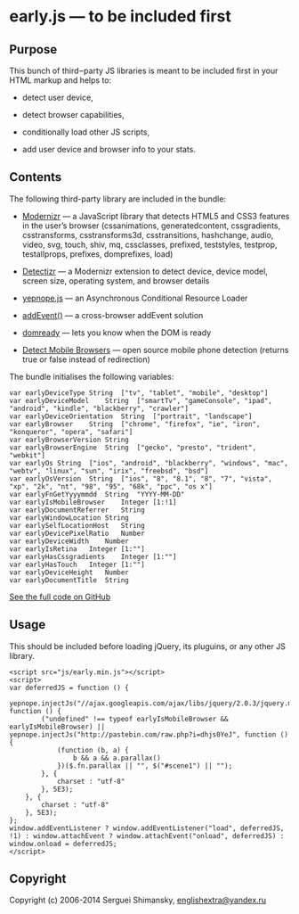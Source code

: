 # early.js — to be included first

## Purpose

This bunch of third‒party JS libraries is meant to be included first in
your HTML markup and helps to:

-   detect user device,

-   detect browser capabilities,

-   conditionally load other JS scripts,

-   add user device and browser info to your stats.

## Contents

The following third-party library are included in the bundle:

-   [Modernizr][] — a JavaScript library that detects HTML5 and CSS3
    features in the user’s browser (cssanimations, generatedcontent,
    cssgradients, csstransforms, csstransforms3d, csstransitions,
    hashchange, audio, video, svg, touch, shiv, mq, cssclasses,
    prefixed, teststyles, testprop, testallprops, prefixes, domprefixes,
    load)

-   [Detectizr][] — a Modernizr extension to detect device, device
    model, screen size, operating system, and browser details

-   [yepnope.js][] — an Asynchronous Conditional Resource Loader

-   [addEvent()][] — a cross-browser addEvent solution

-   [domready][] — lets you know when the DOM is ready

-   [Detect Mobile Browsers][] — open source mobile phone detection
    (returns true or false instead of redirection)

The bundle initialises the following variables:

	var earlyDeviceType	String	["tv", "tablet", "mobile", "desktop"]
	var earlyDeviceModel	String	["smartTv", "gameConsole", "ipad", "android", "kindle", "blackberry", "crawler"]
	var earlyDeviceOrientation	String	["portrait", "landscape"]
	var earlyBrowser	String	["chrome", "firefox", "ie", "iron", "konqueror", "opera", "safari"]
	var earlyBrowserVersion	String
	var earlyBrowserEngine	String	["gecko", "presto", "trident", "webkit"]
	var earlyOs	String	["ios", "android", "blackberry", "windows", "mac", "webtv", "linux", "sun", "irix", "freebsd", "bsd"]
	var earlyOsVersion	String	["ios", "8", "8.1", "8", "7", "vista", "xp", "2k", "nt", "98", "95", "68k", "ppc", "os x"]
	var earlyFnGetYyyymmdd	String	"YYYY-MM-DD"
	var earlyIsMobileBrowser	Integer	[1:!1]
	var earlyDocumentReferrer	String
	var earlyWindowLocation	String
	var earlySelfLocationHost	String
	var earlyDevicePixelRatio	Number
	var earlyDeviceWidth	Number
	var earlyIsRetina	Integer	[1:""]
	var earlyHasCssgradients	Integer	[1:""]
	var earlyHasTouch	Integer	[1:""]
	var earlyDeviceHeight	Number
	var earlyDocumentTitle	String

[See the full code on GitHub][]

## Usage

This should be included before loading jQuery, its pluguins, or any
other JS library.

    <script src="js/early.min.js"></script>
    <script>
    var deferredJS = function () {
		yepnope.injectJs("//ajax.googleapis.com/ajax/libs/jquery/2.0.3/jquery.min.js", function () {
            ("undefined" !== typeof earlyIsMobileBrowser && earlyIsMobileBrowser) || yepnope.injectJs("http://pastebin.com/raw.php?i=dhjs0YeJ", function () {
                (function (b, a) {
                    b && a && a.parallax()
                })($.fn.parallax || "", $("#scene1") || "");
            }, {
                charset : "utf-8"
            }, 5E3);
        }, {
            charset : "utf-8"
        }, 5E3);
    };
    window.addEventListener ? window.addEventListener("load", deferredJS, !1) : window.attachEvent ? window.attachEvent("onload", deferredJS) : window.onload = deferredJS;
    </script>

## Copyright

Copyright (c) 2006-2014 Serguei Shimansky, <englishextra@yandex.ru>

  [Modernizr]: https://github.com/Modernizr/Modernizr
  [Detectizr]: https://github.com/barisaydinoglu/Detectizr
  [yepnope.js]: https://github.com/SlexAxton/yepnope.js
  [addEvent()]: http://dean.edwards.name/weblog/2005/10/add-event/
  [domready]: https://github.com/ded/domready
  [Detect Mobile Browsers]: http://detectmobilebrowser.com
  [See the full code on GitHub]: https://github.com/englishextra/early.js/blob/master/js/early.js
  [github.com/englishextra]: https://github.com/englishextra
